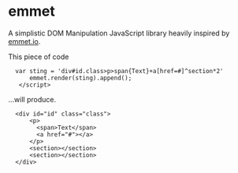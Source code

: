 emmet
===

 A simplistic DOM Manipulation JavaScript library heavily inspired by [emmet.io](http://www.emmet.io/).

 This piece of code
  ``` <script>
	var sting = 'div#id.class>p>span{Text}+a[href=#]^section*2'
        emmet.render(sting).append();
     </script>
  ```
  
  ...will produce.
  
  ```
    <div id="id" class="class">
        <p>
    	  <span>Text</span>
    	  <a href="#"></a>
    	</p>
    	<section></section>
    	<section></section>
    </div>
